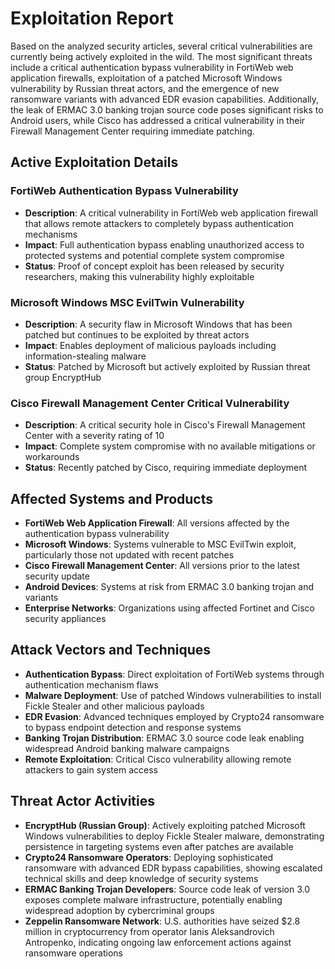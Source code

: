 # Exploitation Report

Based on the analyzed security articles, several critical vulnerabilities are currently being actively exploited in the wild. The most significant threats include a critical authentication bypass vulnerability in FortiWeb web application firewalls, exploitation of a patched Microsoft Windows vulnerability by Russian threat actors, and the emergence of new ransomware variants with advanced EDR evasion capabilities. Additionally, the leak of ERMAC 3.0 banking trojan source code poses significant risks to Android users, while Cisco has addressed a critical vulnerability in their Firewall Management Center requiring immediate patching.

## Active Exploitation Details

### FortiWeb Authentication Bypass Vulnerability
- **Description**: A critical vulnerability in FortiWeb web application firewall that allows remote attackers to completely bypass authentication mechanisms
- **Impact**: Full authentication bypass enabling unauthorized access to protected systems and potential complete system compromise
- **Status**: Proof of concept exploit has been released by security researchers, making this vulnerability highly exploitable

### Microsoft Windows MSC EvilTwin Vulnerability
- **Description**: A security flaw in Microsoft Windows that has been patched but continues to be exploited by threat actors
- **Impact**: Enables deployment of malicious payloads including information-stealing malware
- **Status**: Patched by Microsoft but actively exploited by Russian threat group EncryptHub

### Cisco Firewall Management Center Critical Vulnerability
- **Description**: A critical security hole in Cisco's Firewall Management Center with a severity rating of 10
- **Impact**: Complete system compromise with no available mitigations or workarounds
- **Status**: Recently patched by Cisco, requiring immediate deployment

## Affected Systems and Products

- **FortiWeb Web Application Firewall**: All versions affected by the authentication bypass vulnerability
- **Microsoft Windows**: Systems vulnerable to MSC EvilTwin exploit, particularly those not updated with recent patches
- **Cisco Firewall Management Center**: All versions prior to the latest security update
- **Android Devices**: Systems at risk from ERMAC 3.0 banking trojan and variants
- **Enterprise Networks**: Organizations using affected Fortinet and Cisco security appliances

## Attack Vectors and Techniques

- **Authentication Bypass**: Direct exploitation of FortiWeb systems through authentication mechanism flaws
- **Malware Deployment**: Use of patched Windows vulnerabilities to install Fickle Stealer and other malicious payloads
- **EDR Evasion**: Advanced techniques employed by Crypto24 ransomware to bypass endpoint detection and response systems
- **Banking Trojan Distribution**: ERMAC 3.0 source code leak enabling widespread Android banking malware campaigns
- **Remote Exploitation**: Critical Cisco vulnerability allowing remote attackers to gain system access

## Threat Actor Activities

- **EncryptHub (Russian Group)**: Actively exploiting patched Microsoft Windows vulnerabilities to deploy Fickle Stealer malware, demonstrating persistence in targeting systems even after patches are available
- **Crypto24 Ransomware Operators**: Deploying sophisticated ransomware with advanced EDR bypass capabilities, showing escalated technical skills and deep knowledge of security systems
- **ERMAC Banking Trojan Developers**: Source code leak of version 3.0 exposes complete malware infrastructure, potentially enabling widespread adoption by cybercriminal groups
- **Zeppelin Ransomware Network**: U.S. authorities have seized $2.8 million in cryptocurrency from operator Ianis Aleksandrovich Antropenko, indicating ongoing law enforcement actions against ransomware operations